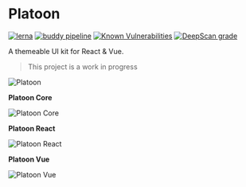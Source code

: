 # Platoon

[![lerna](https://img.shields.io/badge/maintained%20with-lerna-cc00ff.svg?style=flat-square)](https://lernajs.io/)
[![buddy pipeline](https://app.buddy.works/benoitdeziel-1/platoon/pipelines/pipeline/195690/badge.svg?style=flat-square&token=5fb17005e07b27435d5447196247d4d4ca969fd911ee08240570002470a2a459 'buddy pipeline')](https://app.buddy.works/benoitdeziel-1/platoon/pipelines/pipeline/195690)
[![Known Vulnerabilities](https://snyk.io/test/github/FrontendRangers/platoon/badge.svg?style=flat-square)](https://snyk.io/test/github/FrontendRangers/platoon)
[![DeepScan grade](https://deepscan.io/api/teams/3013/projects/4498/branches/36203/badge/grade.svg?style=flat-square)](https://deepscan.io/dashboard#view=project&tid=3013&pid=4498&bid=36203)

A themeable UI kit for React &amp; Vue.

> This project is a work in progress

![Platoon](https://img.shields.io/travis/FrontendRangers/platoon.svg?style=flat-square)

**Platoon Core**

![Platoon Core](https://img.shields.io/npm/v/@frontendrangers/platoon-core.svg?style=flat-square)

**Platoon React**

![Platoon React](https://img.shields.io/npm/v/@frontendrangers/platoon-react.svg?style=flat-square)

**Platoon Vue**

![Platoon Vue](https://img.shields.io/npm/v/@frontendrangers/platoon-vue.svg?style=flat-square)
